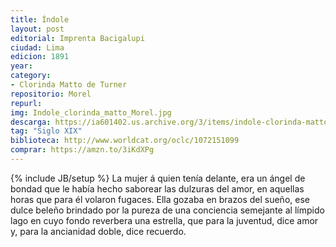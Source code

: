 ```yaml
---
title: Índole
layout: post
editorial: Imprenta Bacigalupi
ciudad: Lima
edicion: 1891
year:
category:
- Clorinda Matto de Turner
repositorio: Morel
repurl: 
img: Indole_clorinda_matto_Morel.jpg
descarga: https://ia601402.us.archive.org/3/items/indole-clorinda-matto/indole%20clorinda%20matto.pdf
tag: "Siglo XIX"
biblioteca: http://www.worldcat.org/oclc/1072151099
comprar: https://amzn.to/3iKdXPg
---
```

{% include JB/setup %}
La mujer á quien tenía delante, era un ángel de bondad que le había hecho saborear las dulzuras del amor, en aquellas horas que para él volaron fugaces. Ella gozaba en brazos del sueño, ese dulce beleño brindado por la pureza de una conciencia semejante al límpido lago en cuyo fondo reverbera una estrella, que para la juventud, dice amor y, para la ancianidad doble, dice recuerdo.
